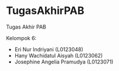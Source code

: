 # TugasAkhirPAB
Tugas Akhir PAB 

Kelompok 6:
- Eri Nur Indriyani (L0123048)
- Hany Wachidatul Aisyah (L0123062)
- Josephine Angelia Pramudya (L0123071)
